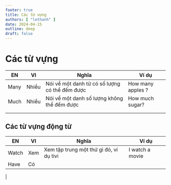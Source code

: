 ```yaml
---
footer: true
title: Các từ vựng
authors: [ "lethanh" ]
date: 2024-04-15
outline: deep
draft: false
---
```


# Các từ vựng

| EN   | VI    | Nghĩa                                          | Ví dụ             |
|------|-------|------------------------------------------------|-------------------|
| Many | Nhiều | Nói về một danh từ có số lượng có thể đếm được | How many apples ? |
| Much | Nhiều | Nói về một danh số lượng không thể đếm được    | How much sugar?   |
|      |       |                                                |                   |
|      |       |                                                |                   |

## Các từ vựng động từ

| EN    | VI  | Nghĩa                                   | Ví dụ           |
|-------|-----|-----------------------------------------|-----------------|
| Watch | Xem | Xem tập trung một thứ gì đó, ví dụ tivi | I watch a movie |
| Have  | Có  |                                         |                 |
|      
